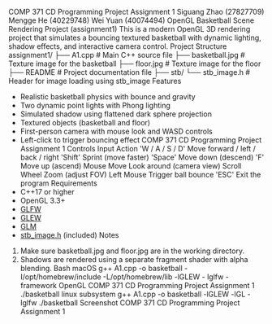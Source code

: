 COMP 371 CD Programming Project Assignment 1
Siguang Zhao (27827709)
Mengge He (40229748)
Wei Yuan (40074494)
OpenGL Basketball Scene Rendering Project (assignment1)
This is a modern OpenGL 3D rendering project that simulates a bouncing textured 
basketball with dynamic lighting, shadow effects, and interactive camera control.
Project Structure
assignment1/
├── A1.cpp # Main C++ source file
├── basketball.jpg # Texture image for the basketball
├── floor.jpg # Texture image for the floor
├── README # Project documentation file
├── stb/
 └── stb_image.h # Header for image loading using stb_image
Features
- Realistic basketball physics with bounce and gravity
- Two dynamic point lights with Phong lighting
- Simulated shadow using flattened dark sphere projection
- Textured objects (basketball and floor)
- First-person camera with mouse look and WASD controls
- Left-click to trigger bouncing effect
COMP 371 CD Programming Project Assignment 1
Controls
Input Action
'W / A / S / D' Move forward / left / back / right
'Shift' Sprint (move faster)
'Space' Move down (descend)
'F' Move up (ascend)
Mouse Move Look around (camera view)
Scroll Wheel Zoom (adjust FOV)
Left Mouse Trigger ball bounce
'ESC' Exit the program
Requirements
- C++17 or higher
- OpenGL 3.3+
- [GLFW](https://www.glfw.org/)
- [GLEW](http://glew.sourceforge.net/)
- [GLM](https://github.com/g-truc/glm)
- [stb_image.h](https://github.com/nothings/stb) (included)
Notes
1. Make sure basketball.jpg and floor.jpg are in the working directory.
2. Shadows are rendered using a separate fragment shader with alpha blending.
Bash
macOS
g++ A1.cpp -o basketball -I/opt/homebrew/include -L/opt/homebrew/lib -lGLEW -
lglfw -framework OpenGL
COMP 371 CD Programming Project Assignment 1
./basketball
linux subsystem
g++ A1.cpp -o basketball -lGLEW -lGL -lglfw
./basketball
Screenshot
COMP 371 CD Programming Project Assignment 1
